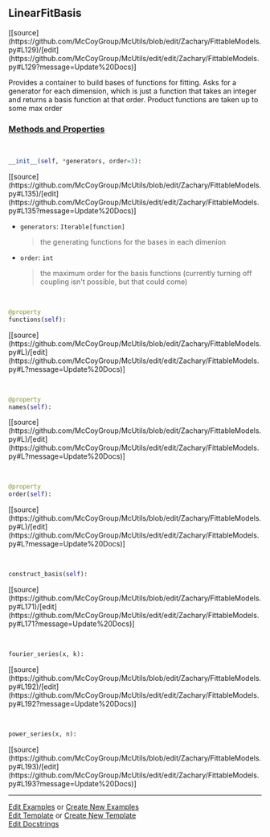## <a id="McUtils.Zachary.FittableModels.LinearFitBasis">LinearFitBasis</a> 
<div class="docs-source-link" markdown="1">
[[source](https://github.com/McCoyGroup/McUtils/blob/edit/Zachary/FittableModels.py#L129)/[edit](https://github.com/McCoyGroup/McUtils/edit/edit/Zachary/FittableModels.py#L129?message=Update%20Docs)]
</div>

Provides a container to build bases of functions for fitting.
Asks for a generator for each dimension, which is just a function that takes an integer and returns a basis function at that order.
Product functions are taken up to some max order

<div class="collapsible-section">
 <div class="collapsible-section collapsible-section-header" markdown="1">
 
### <a class="collapse-link" data-toggle="collapse" href="#methods">Methods and Properties</a> <a class="float-right" data-toggle="collapse" href="#methods"><i class="fa fa-chevron-down"></i></a>

 </div>
 <div class="collapsible-section collapsible-section-body collapse" id="methods" markdown="1">

<a id="McUtils.Zachary.FittableModels.LinearFitBasis.__init__" class="docs-object-method">&nbsp;</a> 
```python
__init__(self, *generators, order=3): 
```
<div class="docs-source-link" markdown="1">
[[source](https://github.com/McCoyGroup/McUtils/blob/edit/Zachary/FittableModels.py#L135)/[edit](https://github.com/McCoyGroup/McUtils/edit/edit/Zachary/FittableModels.py#L135?message=Update%20Docs)]
</div>


- `generators`: `Iterable[function]`
    >the generating functions for the bases in each dimenion
- `order`: `int`
    >the maximum order for the basis functions (currently turning off coupling isn't possible, but that could come)

<a id="McUtils.Zachary.FittableModels.LinearFitBasis.functions" class="docs-object-method">&nbsp;</a> 
```python
@property
functions(self): 
```
<div class="docs-source-link" markdown="1">
[[source](https://github.com/McCoyGroup/McUtils/blob/edit/Zachary/FittableModels.py#L)/[edit](https://github.com/McCoyGroup/McUtils/edit/edit/Zachary/FittableModels.py#L?message=Update%20Docs)]
</div>

<a id="McUtils.Zachary.FittableModels.LinearFitBasis.names" class="docs-object-method">&nbsp;</a> 
```python
@property
names(self): 
```
<div class="docs-source-link" markdown="1">
[[source](https://github.com/McCoyGroup/McUtils/blob/edit/Zachary/FittableModels.py#L)/[edit](https://github.com/McCoyGroup/McUtils/edit/edit/Zachary/FittableModels.py#L?message=Update%20Docs)]
</div>

<a id="McUtils.Zachary.FittableModels.LinearFitBasis.order" class="docs-object-method">&nbsp;</a> 
```python
@property
order(self): 
```
<div class="docs-source-link" markdown="1">
[[source](https://github.com/McCoyGroup/McUtils/blob/edit/Zachary/FittableModels.py#L)/[edit](https://github.com/McCoyGroup/McUtils/edit/edit/Zachary/FittableModels.py#L?message=Update%20Docs)]
</div>

<a id="McUtils.Zachary.FittableModels.LinearFitBasis.construct_basis" class="docs-object-method">&nbsp;</a> 
```python
construct_basis(self): 
```
<div class="docs-source-link" markdown="1">
[[source](https://github.com/McCoyGroup/McUtils/blob/edit/Zachary/FittableModels.py#L171)/[edit](https://github.com/McCoyGroup/McUtils/edit/edit/Zachary/FittableModels.py#L171?message=Update%20Docs)]
</div>

<a id="McUtils.Zachary.FittableModels.LinearFitBasis.<lambda>" class="docs-object-method">&nbsp;</a> 
```python
fourier_series(x, k): 
```
<div class="docs-source-link" markdown="1">
[[source](https://github.com/McCoyGroup/McUtils/blob/edit/Zachary/FittableModels.py#L192)/[edit](https://github.com/McCoyGroup/McUtils/edit/edit/Zachary/FittableModels.py#L192?message=Update%20Docs)]
</div>

<a id="McUtils.Zachary.FittableModels.LinearFitBasis.<lambda>" class="docs-object-method">&nbsp;</a> 
```python
power_series(x, n): 
```
<div class="docs-source-link" markdown="1">
[[source](https://github.com/McCoyGroup/McUtils/blob/edit/Zachary/FittableModels.py#L193)/[edit](https://github.com/McCoyGroup/McUtils/edit/edit/Zachary/FittableModels.py#L193?message=Update%20Docs)]
</div>

 </div>
</div>




___

[Edit Examples](https://github.com/McCoyGroup/McUtils/edit/gh-pages/ci/examples/McUtils/Zachary/FittableModels/LinearFitBasis.md) or 
[Create New Examples](https://github.com/McCoyGroup/McUtils/new/gh-pages/?filename=ci/examples/McUtils/Zachary/FittableModels/LinearFitBasis.md) <br/>
[Edit Template](https://github.com/McCoyGroup/McUtils/edit/gh-pages/ci/docs/McUtils/Zachary/FittableModels/LinearFitBasis.md) or 
[Create New Template](https://github.com/McCoyGroup/McUtils/new/gh-pages/?filename=ci/docs/templates/McUtils/Zachary/FittableModels/LinearFitBasis.md) <br/>
[Edit Docstrings](https://github.com/McCoyGroup/McUtils/edit/edit/Zachary/FittableModels.py#L129?message=Update%20Docs)